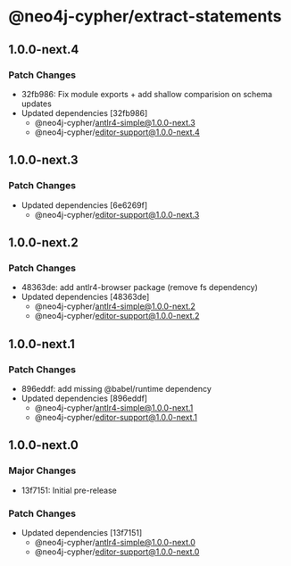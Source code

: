 # @neo4j-cypher/extract-statements

## 1.0.0-next.4

### Patch Changes

- 32fb986: Fix module exports + add shallow comparision on schema updates
- Updated dependencies [32fb986]
  - @neo4j-cypher/antlr4-simple@1.0.0-next.3
  - @neo4j-cypher/editor-support@1.0.0-next.4

## 1.0.0-next.3

### Patch Changes

- Updated dependencies [6e6269f]
  - @neo4j-cypher/editor-support@1.0.0-next.3

## 1.0.0-next.2

### Patch Changes

- 48363de: add antlr4-browser package (remove fs dependency)
- Updated dependencies [48363de]
  - @neo4j-cypher/antlr4-simple@1.0.0-next.2
  - @neo4j-cypher/editor-support@1.0.0-next.2

## 1.0.0-next.1

### Patch Changes

- 896eddf: add missing @babel/runtime dependency
- Updated dependencies [896eddf]
  - @neo4j-cypher/antlr4-simple@1.0.0-next.1
  - @neo4j-cypher/editor-support@1.0.0-next.1

## 1.0.0-next.0

### Major Changes

- 13f7151: Initial pre-release

### Patch Changes

- Updated dependencies [13f7151]
  - @neo4j-cypher/antlr4-simple@1.0.0-next.0
  - @neo4j-cypher/editor-support@1.0.0-next.0
